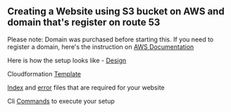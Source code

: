 ## Creating a Website using S3 bucket on AWS and domain that's register on route 53


Please note: Domain was purchased before starting this. If you need to register a domain, here's the instruction on [AWS Documentation](https://docs.aws.amazon.com/Route53/latest/DeveloperGuide/domain-register.html)

Here is how the setup looks like - [Design](https://github.com/gsidhu13/Projects/blob/d3825147780f757a5bbe5437ce67c74cb0c54cfa/WebsiteUsingS3&Route53/setup_pic.png)

Cloudformation [Template](https://github.com/gsidhu13/Projects/blob/29de821dfe9356077c8bd372371def16556cf06e/WebsiteUsingS3&Route53/website.yaml) 

[Index](https://github.com/gsidhu13/Projects/blob/47373010cc05f0752b6a4512b79de1c6927708fb/WebsiteUsingS3&Route53/index.html) and [error](https://github.com/gsidhu13/Projects/blob/d3f515eb58e9d849f3dd735b78b4a44e03923410/WebsiteUsingS3&Route53/error.html) files that are required for your website

Cli [Commands](https://github.com/gsidhu13/Projects/blob/29de821dfe9356077c8bd372371def16556cf06e/WebsiteUsingS3&Route53/Cli_commands.md) to execute your setup
